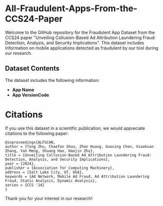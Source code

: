 # All-Fraudulent-Apps-From-the-CCS24-Paper

Welcome to the GitHub repository for the Fraudulent App Dataset from the CCS24 paper "Unveiling Collusion-Based Ad Attribution Laundering Fraud: Detection, Analysis, and Security Implications". This dataset includes information on mobile applications detected as fraudulent by our tool during our research.

## Dataset Contents

The dataset includes the following information:

- **App Name**
- **App VersionCode**

# Citations

If you use this dataset in a scientific publication, we would appreciate citations to the following paper:

```
@inproceedings{ALFSCAN,
author = {Tong Zhu, Chaofan Shou, Zhen Huang, Guoxing Chen, Xiaokuan Zhang, Yan Meng, Shuang Hao, Haojin Zhu},
title = {Unveiling Collusion-Based Ad Attribution Laundering Fraud: Detection, Analysis, and Security Implications},
year = {2024},
publisher = {Association for Computing Machinery},
address = {Salt Lake City, UT, USA},
keywords = {Ad Network, Mobile Ad Fraud, Ad Attribution Laundering Fraud, Static Analysis, Dynamic Analysis},
series = {CCS '24}
}
```
Thank you for your interest in our research!
